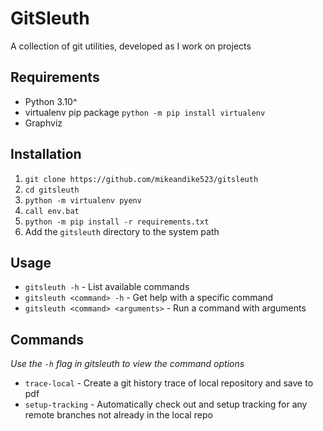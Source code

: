 # GitSleuth

A collection of git utilities, developed as I work on projects

## Requirements

* Python 3.10^
* virtualenv pip package `python -m pip install virtualenv`
* Graphviz

## Installation

1. `git clone https://github.com/mikeandike523/gitsleuth`
2. `cd gitsleuth`
3. `python -m virtualenv pyenv`
4. `call env.bat`
5. `python -m pip install -r requirements.txt`
6. Add the `gitsleuth` directory to the system path

## Usage

* `gitsleuth -h` - List available commands
* `gitsleuth <command> -h` - Get help with a specific command
* `gitsleuth <command> <arguments>` - Run a command with arguments

## Commands

*Use the `-h` flag in gitsleuth to view the command options*

*  `trace-local` - Create a git history trace of local repository and save to pdf
* `setup-tracking` - Automatically check out and setup tracking for any remote branches not already in the local repo
